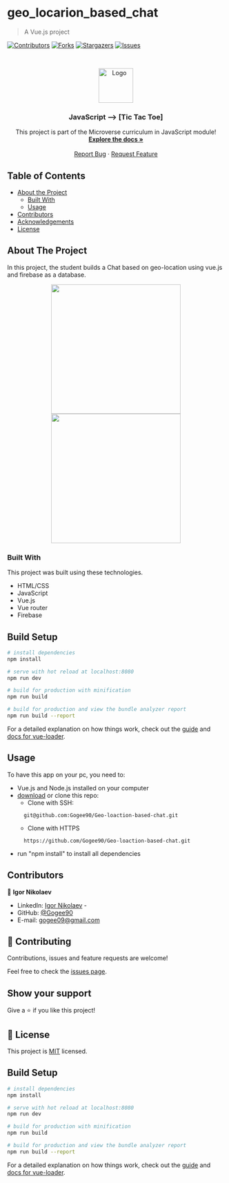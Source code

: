 # geo_locarion_based_chat

> A Vue.js project

[![Contributors][contributors-shield]][contributors-url]
[![Forks][forks-shield]][forks-url]
[![Stargazers][stars-shield]][stars-url]
[![Issues][issues-shield]][issues-url]


<!-- PROJECT LOGO -->
<br />
<p align="center">
  <a href="https://github.com/vzdrizhni/Tic-tac-toe_JS">
    <img src="./src/assets/microverse.png" alt="Logo" width="80" height="80">
  </a>

  <h3 align="center">JavaScript --> [Tic Tac Toe]</h3>

  <p align="center">
    This project is part of the Microverse curriculum in JavaScript module!
    <br />
    <a href="https://github.com/Gogee90/geo_ninjas"><strong>Explore the docs »</strong></a>
    <br />
    <br />
    <a href="https://github.com/Gogee90/geo_ninjas/issues">Report Bug</a>
    ·
    <a href="https://github.com/Gogee90/geo_ninjas/issues">Request Feature</a>

  </p>
</p>

<!-- TABLE OF CONTENTS -->
## Table of Contents

* [About the Project](#about-the-project)
  * [Built With](#built-with)
  * [Usage](#usage)
* [Contributors](#contributors)
* [Acknowledgements](#acknowledgements)
* [License](#license)

<!-- ABOUT THE PROJECT -->
## About The Project

In this project, the student builds a Chat based on geo-location using vue.js and firebase as a database.

<p float="left" align="center">
  <img src="./src/assets/smartmockups_kbonzmh4.png" width="300" />
  <img src="./src/assets/smartmockups_kbonxojq.png" width="300" />
</p>

### Built With
This project was built using these technologies.
* HTML/CSS
* JavaScript
* Vue.js
* Vue router
* Firebase

<!-- INSTALLATION -->
## Build Setup

``` bash
# install dependencies
npm install

# serve with hot reload at localhost:8080
npm run dev

# build for production with minification
npm run build

# build for production and view the bundle analyzer report
npm run build --report
```

For a detailed explanation on how things work, check out the [guide](http://vuejs-templates.github.io/webpack/) and [docs for vue-loader](http://vuejs.github.io/vue-loader).


## Usage

To have this app on your pc, you need to:
* Vue.js and Node.js installed on your computer
* [download](https://github.com/Gogee90/Geo-loaction-based-chat) or clone this repo:
  - Clone with SSH:
  ```
    git@github.com:Gogee90/Geo-loaction-based-chat.git
  ```
  - Clone with HTTPS
  ```
    https://github.com/Gogee90/Geo-loaction-based-chat.git
  ```
- run "npm install" to install all dependencies

<!-- CONTACT -->
## Contributors

👤 **Igor Nikolaev**

- LinkedIn: [Igor Nikolaev](https://www.linkedin.com/in/roman-nikolaev-65b639197/) -
- GitHub: [@Gogee90](https://github.com/Gogee90)
- E-mail: gogee09@gmail.com

## :handshake: Contributing

Contributions, issues and feature requests are welcome!

Feel free to check the [issues page](https://github.com/Gogee90/Geo-loaction-based-chat/issues).

## Show your support

Give a :star: if you like this project!


<!-- MARKDOWN LINKS & IMAGES -->
<!-- https://www.markdownguide.org/basic-syntax/#reference-style-links -->
[contributors-shield]: https://img.shields.io/github/contributors/vzdrizhni/Tic-tac-toe_JS.svg?style=flat-square
[contributors-url]: https://github.com/vzdrizhni/Tic-tac-toe_JS/graphs/contributors
[forks-shield]: https://img.shields.io/github/forks/vzdrizhni/Tic-tac-toe_JS.svg?style=flat-square
[forks-url]: https://github.com/vzdrizhni/Tic-tac-toe_JS/network/members
[stars-shield]: https://img.shields.io/github/stars/vzdrizhni/Tic-tac-toe_JS.svg?style=flat-square
[stars-url]: https://github.com/vzdrizhni/Tic-tac-toe_JS/stargazers
[issues-shield]: https://img.shields.io/github/issues/vzdrizhni/Tic-tac-toe_JS.svg?style=flat-square
[issues-url]: https://github.com/vzdrizhni/Tic-tac-toe_JS/issues

## 📝 License

This project is [MIT](https://opensource.org/licenses/MIT) licensed.

## Build Setup

``` bash
# install dependencies
npm install

# serve with hot reload at localhost:8080
npm run dev

# build for production with minification
npm run build

# build for production and view the bundle analyzer report
npm run build --report
```

For a detailed explanation on how things work, check out the [guide](http://vuejs-templates.github.io/webpack/) and [docs for vue-loader](http://vuejs.github.io/vue-loader).

